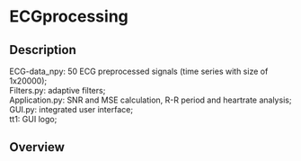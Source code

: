 # ECGprocessing

## Description
ECG-data_npy: 50 ECG preprocessed signals (time series with size of 1x20000);  
Filters.py: adaptive filters;  
Application.py: SNR and MSE calculation, R-R period and heartrate analysis;  
GUI.py: integrated user interface;  
tt1: GUI logo;  

## Overview
